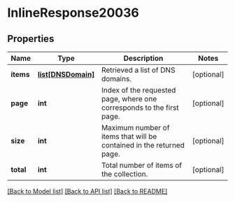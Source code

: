 # InlineResponse20036

## Properties
Name | Type | Description | Notes
------------ | ------------- | ------------- | -------------
**items** | [**list[DNSDomain]**](DNSDomain.md) | Retrieved a list of DNS domains. | [optional] 
**page** | **int** | Index of the requested page, where one corresponds to the first page. | [optional] 
**size** | **int** | Maximum number of items that will be contained in the returned page. | [optional] 
**total** | **int** | Total number of items of the collection. | [optional] 

[[Back to Model list]](../README.md#documentation-for-models) [[Back to API list]](../README.md#documentation-for-api-endpoints) [[Back to README]](../README.md)


